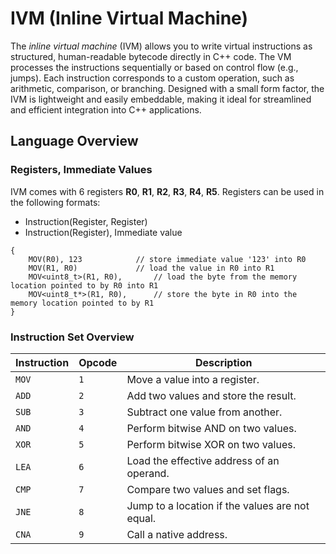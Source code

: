 IVM (Inline Virtual Machine)
====

The *inline virtual machine* (IVM) allows you to write virtual instructions as structured, human-readable bytecode directly in C++ code. The VM processes the instructions sequentially or based on control flow (e.g., jumps). Each instruction corresponds to a custom operation, such as arithmetic, comparison, or branching.  Designed with a small form factor, the IVM is lightweight and easily embeddable, making it ideal for streamlined and efficient integration into C++ applications.


Language Overview
-----------------

### Registers, Immediate Values

IVM comes with 6 registers **R0**, **R1**, **R2**, **R3**, **R4**, **R5**. Registers can be used in the following formats:

* Instruction(Register, Register)
* Instruction(Register), Immediate value
```
{
	MOV(R0), 123     		// store immediate value '123' into R0
	MOV(R1, R0)     		// load the value in R0 into R1
	MOV<uint8_t>(R1, R0),		// load the byte from the memory location pointed to by R0 into R1
	MOV<uint8_t*>(R1, R0),		// store the byte in R0 into the memory location pointed to by R1
}
```

### Instruction Set Overview

| **Instruction** | **Opcode** | **Description**                                       |
|------------------|------------|------------------------------------------------------|
| `MOV`           | `1`        | Move a value into a register.						   |
| `ADD`           | `2`        | Add two values and store the result.                  |
| `SUB`           | `3`        | Subtract one value from another.                      |
| `AND`           | `4`        | Perform bitwise AND on two values.                    |
| `XOR`           | `5`        | Perform bitwise XOR on two values.                    |
| `LEA`           | `6`        | Load the effective address of an operand.             |
| `CMP`           | `7`        | Compare two values and set flags.                     |
| `JNE`           | `8`        | Jump to a location if the values are not equal.       |
| `CNA`           | `9`        | Call a native address.      						   |
